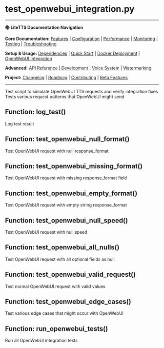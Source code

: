 # test_openwebui_integration.py

---
**📚 LiteTTS Documentation Navigation**

**Core Documentation:** [Features](../../../../../../FEATURES.md) | [Configuration](../../../../../../CONFIGURATION.md) | [Performance](../../../../../../PERFORMANCE.md) | [Monitoring](../../../../../../MONITORING.md) | [Testing](../../../../../../TESTING.md) | [Troubleshooting](../../../../../../TROUBLESHOOTING.md)

**Setup & Usage:** [Dependencies](../../../../../../DEPENDENCIES.md) | [Quick Start](../../../../../../usage/QUICK_START_COMMANDS.md) | [Docker Deployment](../../../../../../usage/DOCKER-DEPLOYMENT.md) | [OpenWebUI Integration](../../../../../../usage/OPENWEBUI-INTEGRATION.md)

**Advanced:** [API Reference](../../../../../API_REFERENCE.md) | [Development](../../../../../../development/README.md) | [Voice System](../../../../../../voices/README.md) | [Watermarking](../../../../../../WATERMARKING.md)

**Project:** [Changelog](../../../../../../CHANGELOG.md) | [Roadmap](../../../../../../ROADMAP.md) | [Contributing](../../../../../../CONTRIBUTIONS.md) | [Beta Features](../../../../../../BETA_FEATURES.md)

---


Test script to simulate OpenWebUI TTS requests and verify integration fixes
Tests various request patterns that OpenWebUI might send


## Function: log_test()

Log test result

## Function: test_openwebui_null_format()

Test OpenWebUI request with null response_format

## Function: test_openwebui_missing_format()

Test OpenWebUI request with missing response_format field

## Function: test_openwebui_empty_format()

Test OpenWebUI request with empty string response_format

## Function: test_openwebui_null_speed()

Test OpenWebUI request with null speed

## Function: test_openwebui_all_nulls()

Test OpenWebUI request with all optional fields as null

## Function: test_openwebui_valid_request()

Test normal OpenWebUI request with valid values

## Function: test_openwebui_edge_cases()

Test various edge cases that might occur with OpenWebUI

## Function: run_openwebui_tests()

Run all OpenWebUI integration tests

